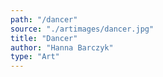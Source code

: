 ```yaml
---
path: "/dancer"
source: "./artimages/dancer.jpg"
title: "Dancer"
author: "Hanna Barczyk"
type: "Art"
---
```

